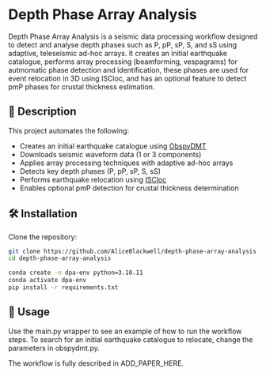 # Depth Phase Array Analysis

Depth Phase Array Analysis is a seismic data processing workflow designed to detect and analyse depth phases such as P, pP, sP, S, and sS using adaptive, teleseismic ad-hoc arrays. It creates an initial earthquake catalogue, performs array processing (beamforming, vespagrams) for autmomatic phase detection and identification, these phases are used for event relocation in 3D using ISCloc, and has an optional feature to detect pmP phases for crustal thickness estimation.

## 📌 Description

This project automates the following:

- Creates an initial earthquake catalogue using [ObspyDMT](https://github.com/krischer/obspydmt)
- Downloads seismic waveform data (1 or 3 components)
- Applies array processing techniques with adaptive ad-hoc arrays
- Detects key depth phases (P, pP, sP, S, sS)
- Performs earthquake relocation using [ISCloc](https://www.isc.ac.uk/iscbulletin/iscloc/)
- Enables optional pmP detection for crustal thickness determination

## 🛠️ Installation

Clone the repository:

```bash
git clone https://github.com/AliceBlackwell/depth-phase-array-analysis.git
cd depth-phase-array-analysis

conda create -n dpa-env python=3.10.11
conda activate dpa-env
pip install -r requirements.txt
```

## 🚀 Usage

Use the main.py wrapper to see an example of how to run the workflow steps.
To search for an initial earthquake catalogue to relocate, change the parameters in obspydmt.py.

The workflow is fully described in ADD_PAPER_HERE.
